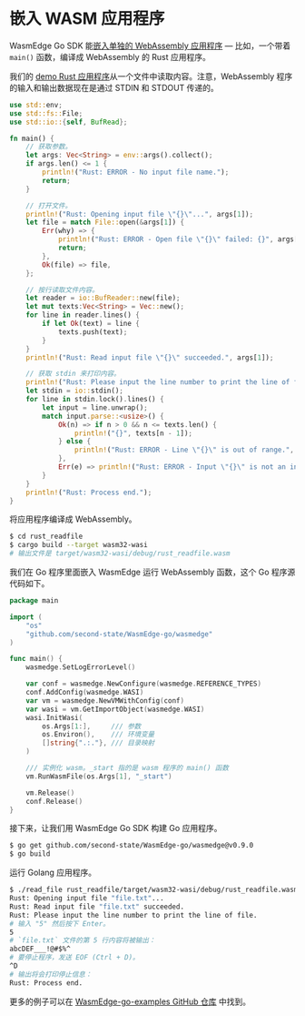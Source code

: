 # 嵌入 WASM 应用程序

WasmEdge Go SDK 能[嵌入单独的 WebAssembly 应用程序](https://github.com/second-state/WasmEdge-go-examples/tree/master/go_ReadFile) — 比如，一个带着 `main()` 函数，编译成 WebAssembly 的 Rust 应用程序。

我们的 [demo Rust 应用程序](https://github.com/second-state/WasmEdge-go-examples/tree/master/go_ReadFile/rust_readfile)从一个文件中读取内容。注意，WebAssembly 程序的输入和输出数据现在是通过 STDIN 和 STDOUT 传递的。

```rust
use std::env;
use std::fs::File;
use std::io::{self, BufRead};

fn main() {
    // 获取参数。
    let args: Vec<String> = env::args().collect();
    if args.len() <= 1 {
        println!("Rust: ERROR - No input file name.");
        return;
    }

    // 打开文件。
    println!("Rust: Opening input file \"{}\"...", args[1]);
    let file = match File::open(&args[1]) {
        Err(why) => {
            println!("Rust: ERROR - Open file \"{}\" failed: {}", args[1], why);
            return;
        },
        Ok(file) => file,
    };

    // 按行读取文件内容。
    let reader = io::BufReader::new(file);
    let mut texts:Vec<String> = Vec::new();
    for line in reader.lines() {
        if let Ok(text) = line {
            texts.push(text);
        }
    }
    println!("Rust: Read input file \"{}\" succeeded.", args[1]);

    // 获取 stdin 来打印内容。
    println!("Rust: Please input the line number to print the line of file.");
    let stdin = io::stdin();
    for line in stdin.lock().lines() {
        let input = line.unwrap();
        match input.parse::<usize>() {
            Ok(n) => if n > 0 && n <= texts.len() {
                println!("{}", texts[n - 1]);
            } else {
                println!("Rust: ERROR - Line \"{}\" is out of range.", n);
            },
            Err(e) => println!("Rust: ERROR - Input \"{}\" is not an integer: {}", input, e),
        }
    }
    println!("Rust: Process end.");
}
```

将应用程序编译成 WebAssembly。

```bash
$ cd rust_readfile
$ cargo build --target wasm32-wasi
# 输出文件是 target/wasm32-wasi/debug/rust_readfile.wasm
```
我们在 Go 程序里面嵌入 WasmEdge 运行 WebAssembly 函数，这个 Go 程序源代码如下。

```go
package main

import (
    "os"
    "github.com/second-state/WasmEdge-go/wasmedge"
)

func main() {
    wasmedge.SetLogErrorLevel()

    var conf = wasmedge.NewConfigure(wasmedge.REFERENCE_TYPES)
    conf.AddConfig(wasmedge.WASI)
    var vm = wasmedge.NewVMWithConfig(conf)
    var wasi = vm.GetImportObject(wasmedge.WASI)
    wasi.InitWasi(
        os.Args[1:],     /// 参数
        os.Environ(),    /// 环境变量
        []string{".:."}, /// 目录映射
    )

    /// 实例化 wasm。_start 指的是 wasm 程序的 main() 函数
    vm.RunWasmFile(os.Args[1], "_start")

    vm.Release()
    conf.Release()
}
```
接下来，让我们用 WasmEdge Go SDK 构建 Go 应用程序。

```bash
$ go get github.com/second-state/WasmEdge-go/wasmedge@v0.9.0
$ go build
```

运行 Golang 应用程序。

```bash
$ ./read_file rust_readfile/target/wasm32-wasi/debug/rust_readfile.wasm file.txt
Rust: Opening input file "file.txt"...
Rust: Read input file "file.txt" succeeded.
Rust: Please input the line number to print the line of file.
# 输入 "5" 然后按下 Enter。
5
# `file.txt` 文件的第 5 行内容将被输出：
abcDEF___!@#$%^
# 要停止程序，发送 EOF (Ctrl + D)。
^D
# 输出将会打印停止信息：
Rust: Process end.
```

更多的例子可以在 [WasmEdge-go-examples GitHub 仓库](https://github.com/second-state/WasmEdge-go-examples) 中找到。
